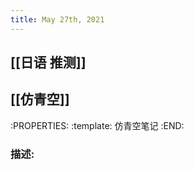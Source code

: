```yaml
---
title: May 27th, 2021
---
```


## [[日语 推测]]
## [[仿青空]]
:PROPERTIES:
:template: 仿青空笔记
:END:
### 描述:
##
##
